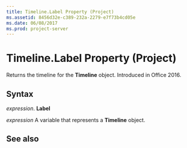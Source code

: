 ```yaml
---
title: Timeline.Label Property (Project)
ms.assetid: 8456d32e-c389-232a-2279-e7f73b4cd05e
ms.date: 06/08/2017
ms.prod: project-server
---
```



# Timeline.Label Property (Project)

Returns the timeline for the **Timeline** object. Introduced in Office 2016.


## Syntax

 _expression_. **Label**

 _expression_ A variable that represents a **Timeline** object.


## See also



